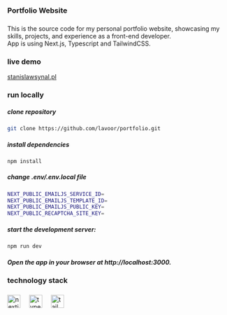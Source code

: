 <h3 align="left">Portfolio Website</h3>

###

<p align="left">This is the source code for my personal portfolio website, showcasing my skills, projects, and experience as a front-end developer. <br/>App is using Next.js, Typescript and TailwindCSS.</p>

###

<h3>live demo</h3>
<a href="https://stanislawsynal.pl">stanislawsynal.pl</a>

###

<h3>run locally</h3>

<h5>clone repository</h5>

```bash
git clone https://github.com/lavoor/portfolio.git
```

<h5>install dependencies</h5>

```bash
npm install
```

<h5>change .env/.env.local file</h5>

```bash
NEXT_PUBLIC_EMAILJS_SERVICE_ID=
NEXT_PUBLIC_EMAILJS_TEMPLATE_ID=
NEXT_PUBLIC_EMAILJS_PUBLIC_KEY=
NEXT_PUBLIC_RECAPTCHA_SITE_KEY=
```

<h5>start the development server:</h5>

```bash
npm run dev
```

<h5>Open the app in your browser at http://localhost:3000.</h5>

###

<h3 align="left">technology stack</h3>

###

<div align="left">
  <img src="https://cdn.jsdelivr.net/gh/devicons/devicon/icons/nextjs/nextjs-original.svg" height="30" alt="nextjs logo"  />
  <img width="12" />
  <img src="https://cdn.jsdelivr.net/gh/devicons/devicon/icons/typescript/typescript-original.svg" height="30" alt="typescript logo"  />
  <img width="12" />
  <img src="https://cdn.simpleicons.org/tailwindcss/06B6D4" height="30" alt="tailwindcss logo"  />
</div>

###

